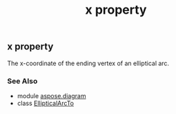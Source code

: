 ﻿---
title: x property
second_title: Aspose.Diagram for Python via .NET API References
description: 
type: docs
weight: 90
url: /python-net/aspose.diagram/ellipticalarcto/x/
is_root: false
---

## x property


The x-coordinate of the ending vertex of an elliptical arc.

### See Also
* module [aspose.diagram](../../)
* class [EllipticalArcTo](/diagram/python-net/aspose.diagram/ellipticalarcto)
